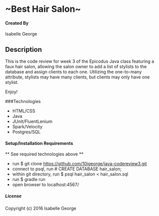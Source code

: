 # ~Best Hair Salon~

#### Created By
Isabelle George

## Description
This is the code review for week 3 of the Epicodus Java class featuring a faux hair salon, allowing the salon owner to add a list of stylists to the database and assign clients to each one. Utilizing the one-to-many attribute, stylists may have many clients, but clients may only have one stylist.

Enjoy!

###Technologies
- HTML/CSS
- Java
- JUnit/FluentLenium
- Spark/Velocity
- Postgres/SQL

#### Setup/Installation Requirements

** See required technologies above **
* run $ git clone https://github.com/10igeorge/java-codereview3.git
* connect to psql, run # CREATE DATABASE hair_salon;
* within git directory, run $ psql hair_salon < hair_salon.sql
* run $ gradle run
* open browser to localhost:4567/


##### License

Copyright (c) 2016 Isabelle George
